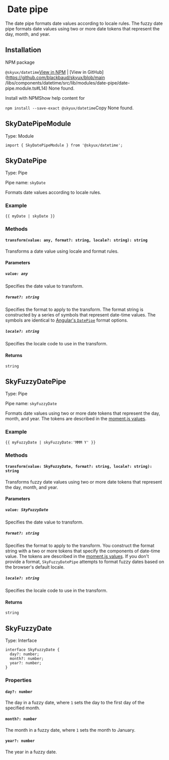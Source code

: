                  

 Date pipe
=========

The date pipe formats date values according to locale rules. The fuzzy date pipe formats date values using two or more date tokens that represent the day, month, and year.

 Installation
-------------

NPM package

`@skyux/datetime`[View in NPM](https://www.npmjs.com/package/@skyux/datetime) | [View in GitHub](https://github.com/blackbaud/skyux/blob/main
/libs/components/datetime/src/lib/modules/date-pipe/date-pipe.module.ts#L14) None found.

Install with NPMShow help content for

`npm install --save-exact @skyux/datetime`Copy None found.

 SkyDatePipeModule
------------------

Type: Module

`import { SkyDatePipeModule } from '@skyux/datetime';`

 SkyDatePipe
------------

Type: Pipe

Pipe name: `skyDate`

Formats date values according to locale rules.

### Example

    {{ myDate | skyDate }}

### Methods

#### `transform(value: any, format?: string, locale?: string): string`

Transforms a date value using locale and format rules.

#### Parameters

##### `value: any`

Specifies the date value to transform.

##### `format?: string`

Specifies the format to apply to the transform. The format string is constructed by a series of symbols that represent date-time values. The symbols are identical to [Angular's `DatePipe`](https://angular.io/api/common/DatePipe#pre-defined-format-options) format options.

##### `locale?: string`

Specifies the locale code to use in the transform.

#### Returns

`string`

 SkyFuzzyDatePipe
-----------------

Type: Pipe

Pipe name: `skyFuzzyDate`

Formats date values using two or more date tokens that represent the day, month, and year. The tokens are described in the [moment.js values](https://momentjs.com/docs/#/displaying/).

### Example

    {{ myFuzzyDate | skyFuzzyDate:'MMM Y' }}

### Methods

#### `transform(value: SkyFuzzyDate, format?: string, locale?: string): string`

Transforms fuzzy date values using two or more date tokens that represent the day, month, and year.

#### Parameters

##### `value: SkyFuzzyDate`

Specifies the date value to transform.

##### `format?: string`

Specifies the format to apply to the transform. You construct the format string with a two or more tokens that specify the components of date-time value. The tokens are described in the [moment.js values](https://momentjs.com/docs/#/displaying/). If you don't provide a format, `SkyFuzzyDatePipe` attempts to format fuzzy dates based on the browser's default locale.

##### `locale?: string`

Specifies the locale code to use in the transform.

#### Returns

`string`

 SkyFuzzyDate
-------------

Type: Interface

    interface SkyFuzzyDate {
      day?: number;
      month?: number;
      year?: number;
    }

### Properties

#### `day?: number`

The day in a fuzzy date, where `1` sets the day to the first day of the specified month.

#### `month?: number`

The month in a fuzzy date, where `1` sets the month to January.

#### `year?: number`

The year in a fuzzy date.